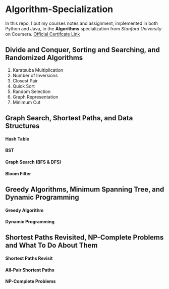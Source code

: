 # Algorithm-Specialization

In this repo, I put my courses notes and assignment, implemented in both Python and Java, in the **Algorithms** specialization from *Stanford University* on Coursera. [Official Certifcate Link](https://coursera.org/share/b2b02be87606278a1a235ba085b0a9dc)

## Divide and Conquer, Sorting and Searching, and Randomized Algorithms
1. Karatsuba Multiplication
2. Number of Inversions
3. Closest Pair
4. Quick Sort
5. Random Selection
6. Graph Representation
7. Minimum Cut

## Graph Search, Shortest Paths, and Data Structures

#### Hash Table

#### BST

#### Graph Search (BFS & DFS)

#### Bloom Filter

## Greedy Algorithms, Minimum Spanning Tree, and Dynamic Programming

#### Greedy Algorithm


#### Dynamic Programming

## Shortest Paths Revisited, NP-Complete Problems and What To Do About Them

#### Shortest Paths Revisit

#### All-Pair Shortest Paths

#### NP-Complete Problems

